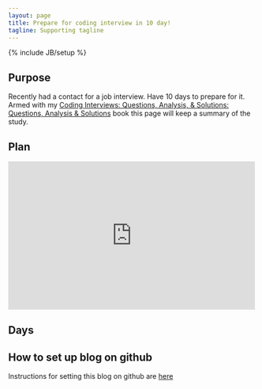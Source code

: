 ```yaml
---
layout: page
title: Prepare for coding interview in 10 day!
tagline: Supporting tagline
---
```

{% include JB/setup %}

## Purpose 

Recently had a contact for a job interview. Have 10 days to prepare for it. 
Armed with my [Coding Interviews: Questions, Analysis, & Solutions: Questions, Analysis & Solutions](http://www.amazon.co.uk/Coding-Interviews-Questions-Analysis-Solutions/dp/1430247614/ref=sr_1_2?ie=UTF8&qid=1370170951&sr=8-2&keywords=coding+interview) book this page will keep a summary of the study.


## Plan

<iframe width='500' height='300' frameborder='0' src='https://docs.google.com/spreadsheet/pub?key=0Asa39xtpHa2HdHVHY09RMXdUTVYyWFhwSTRQLVlzbkE&single=true&gid=0&range=B6%3AB16&output=html&widget=true'></iframe>

## Days

## How to set up blog on github

Instructions for setting this blog on github are [here](http://joninvski.github.io/prepare_coding_interview_10_days/how_i_set_up_jekyll_on_github.html) 
